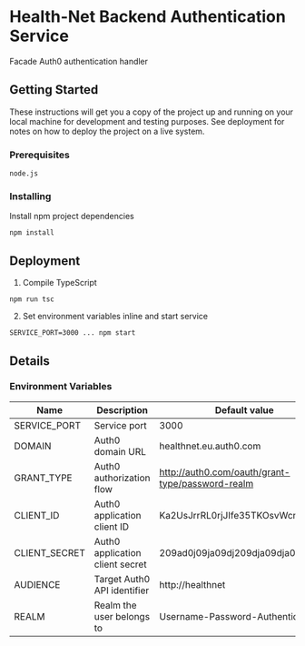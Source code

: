 # Health-Net Backend Authentication Service

Facade Auth0 authentication handler

## Getting Started

These instructions will get you a copy of the project up and running on your local machine for development and testing purposes. See deployment for notes on how to deploy the project on a live system.

### Prerequisites

```
node.js
```

### Installing

Install npm project dependencies
```
npm install
```

## Deployment

1. Compile TypeScript
```
npm run tsc
```
2. Set environment variables inline and start service
```
SERVICE_PORT=3000 ... npm start
```

## Details
### Environment Variables
| Name          | Description                     | Default value                                    |
|---------------|---------------------------------|--------------------------------------------------|
| SERVICE_PORT  | Service port                    | 3000
| DOMAIN        | Auth0 domain URL                | healthnet.eu.auth0.com                           |
| GRANT_TYPE    | Auth0 authorization flow        | http://auth0.com/oauth/grant-type/password-realm |
| CLIENT_ID     | Auth0 application client ID     | Ka2UsJrrRL0rjJIfe35TKOsvWcni81Q5                 |
| CLIENT_SECRET | Auth0 application client secret | 209ad0j09ja09dj209dja09dja092da90                |
| AUDIENCE      | Target Auth0 API identifier     | http://healthnet                                 |
| REALM         | Realm the user belongs to       | Username-Password-Authentication                 |
